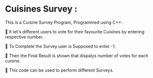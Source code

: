 # Cuisines Survey :

This is a Cuisine Survey Program, Programmed using C++.

📌 It let's different users to vote for their favourite Cuisines by entering respective number.

📌 To Complete the Survey user is Supposed to enter -1.

📌 Then the Final Result is shown that dispalys number of votes for each cuisine.

📌 This code can be used to perform different Surveys.